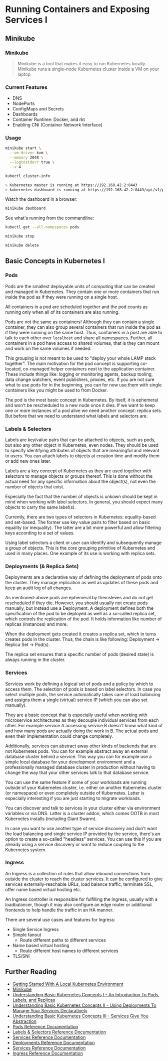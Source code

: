 # Running Containers and Exposing Services I

## Minikube

### Minikube
> Minikube is a tool that makes it easy to run Kubernetes locally. Minikube runs a single-node Kubernetes cluster inside a VM on your laptop

### Current Features

- DNS
- NodePorts
- ConfigMaps and Secrets
- Dashboards
- Container Runtime: Docker, and rkt
- Enabling CNI (Container Network Interface)

### Usage

```bash
minikube start \
  --vm-driver kvm \
  --memory 2048 \
  --logtostderr true \
  --v 4
```

```bash
kubectl cluster-info

> Kubernetes master is running at https://192.168.42.2:8443
> kubernetes-dashboard is running at https://192.168.42.2:8443/api/v1/proxy/namespaces/kube-system/services/kubernetes-dashboard
```

Watch the dashboard in a browser:
```bash
minikube dashboard
```

See what's running from the commandline:
```bash
kubectl get --all-namespaces pods
```

```bash
minikube stop
```

```bash
minikube delete
```

## Basic Concepts in Kubernetes I

### Pods

Pods are the smallest deployable units of computing that can be created and managed in Kubernetes. They contain one or more containers that run inside the pod as if they were running on a single host.

All containers in a pod are scheduled together and the pod counts as running only when all of its containers are also running.

Pods are not the same as containers! Although they can contain a single container, they can also group several containers that run inside the pod as if they were running on the same host. Thus, containers in a post are able to talk to each other over `localhost` and share all namespaces. Further, all containers in a pod have access to shared volumes, that is they can mount and work on the same volumes if needed.

This grouping is not meant to be used to "deploy your whole LAMP stack together". The main motivation for the pod concept is supporting co-located, co-managed helper containers next to the application container. These include things like: logging or monitoring agents, backup tooling, data change watchers, event publishers, proxies, etc. If you are not sure what to use pods for in the beginning, you can for now use them with single containers like you might be used to from Docker.

The pod is the most basic concept in Kubernetes. By itself, it is ephemeral and won't be rescheduled to a new node once it dies. If we want to keep one or more instances of a pod alive we need another concept: replica sets. But before that we need to understand what labels and selectors are.

### Labels & Selectors

Labels are key/value pairs that can be attached to objects, such as pods, but also any other object in Kubernetes, even nodes. They should be used to specify identifying attributes of objects that are meaningful and relevant to users. You can attach labels to objects at creation time and modify them or add new ones later.

Labels are a key concept of Kubernetes as they are used together with selectors to manage objects or groups thereof. This is done without the actual need for any specific information about the object(s), not even the number of objects that exist.

Especially the fact that the number of objects is unkown should be kept in mind when working with label selectors. In general, you should expect many objects to carry the same label(s).

Currently, there are two types of selectors in Kubernetes: equality-based and set-based. The former use key value pairs to filter based on basic equality (or inequality). The latter are a bit more powerful and allow filtering keys according to a set of values.

Using label selectors a client or user can identify and subsequently manage a group of objects. This is the core grouping primitive of Kubernetes and used in many places. One example of its use is working with replica sets.

### Deployments (& Replica Sets)

Deployments are a declarative way of defining the deployment of pods onto the cluster. They manage replication as well as updates of these pods and keep an audit log of all changes.

As mentioned-above pods are ephemeral by themsleves and do not get rescheduled if they die. However, you should usually not create pods manually, but instead use a Deployment. A deployment defines both the specification of the pod to be deployed as well as a so-called replica set, which controls the replication of the pod. It holds information like number of replicas (instances) and more.

When the deployment gets created it creates a replica set, which in turns creates pods in the cluster. Thus, the chain is like following: Deployment -> Replica Set -> Pod(s).

The replica set ensures that a specific number of pods (desired state) is always running in the cluster. 

### Services

Services work by defining a logical set of pods and a policy by which to access them. The selection of pods is based on label selectors. In case you select multiple pods, the service automatically takes care of load balancing and assigns them a single (virtual) service IP (which you can also set manually).

They are a basic concept that is especially useful when working with microservice architectures as they decouple individual services from each other. For example service A accessing service B doesn't know what kind of and how many pods are actually doing the work in B. The actual pods and even their implementation could change completely.

Additionally, services can abstract away other kinds of backends that are not Kubernetes pods. You can for example abstract away an external database cluster behind a service. This way you can for example use a simple local database for your development environment and a professionally managed database cluster in production without having to change the way that your other services talk to that database service.

You can use the same feature if some of your workloads are running outside of your Kubernetes cluster, i.e. either on another Kubernetes cluster (or namespace) or even completely outside of Kubernetes. Latter is especially interesting if you are just starting to migrate workloads.

You can discover and talk to services in your cluster either via environment variables or via DNS. Latter is a cluster addon, which comes OOTB in most Kubernetes installs (including Giant Swarm).

In case you want to use another type of service discovery and don't want the load balancing and single service IP provided by the service, there's an option to create a so-called "headless" services. You can use this if you are already using a service discovery or want to reduce coupling to the Kubernetes system.

### Ingress

An Ingress is a collection of rules that allow inbound connections from outside the cluster to reach the cluster services. It can be configured to give services externally-reachable URLs, load balance traffic, terminate SSL, offer name based virtual hosting etc. 

An Ingress controller is responsible for fulfilling the Ingress, usually with a loadbalancer, though it may also configure an edge router or additional frontends to help handle the traffic in an HA manner.

There are several use cases and features for Ingress:

- Single Service Ingress
- Simple fanout
    - Route different paths to different services
- Name based virtual hosting
    - Route different host names to different services
- TLS/SNI

## Further Reading

- [Getting Started With A Local Kubernetes Environment](https://blog.giantswarm.io/getting-started-with-a-local-kubernetes-environment/)
- [Minikube](https://github.com/kubernetes/minikube)
- [Understanding Basic Kubernetes Concepts I - An Introduction To Pods, Labels, and Replicas](https://blog.giantswarm.io/understanding-basic-kubernetes-concepts-i-introduction-to-pods-labels-replicas/)
- [Understanding Basic Kubernetes Concepts II - Using Deployments To Manage Your Services Declaratively](https://blog.giantswarm.io/understanding-basic-kubernetes-concepts-using-deployments-manage-services-declaratively/)
- [Understanding Basic Kubernetes Concepts III - Services Give You Abstraction](https://blog.giantswarm.io/basic-kubernetes-concepts-iii-services-give-abstraction/)
- [Pods Reference Documentation](http://kubernetes.io/docs/user-guide/pods/)
- [Labels & Selectors Reference Documentation](http://kubernetes.io/docs/user-guide/labels/)
- [Services Reference Documentation](http://kubernetes.io/docs/user-guide/services/)
- [Deployments Reference Documentation](http://kubernetes.io/docs/user-guide/deployments/)
- [Services Reference Documentation](http://kubernetes.io/docs/user-guide/services/)
- [Ingress Reference Documentation](http://kubernetes.io/docs/user-guide/ingress/)